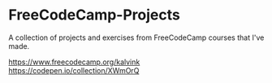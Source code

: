 # FreeCodeCamp-Projects
A collection of projects and exercises from FreeCodeCamp courses that I've made.

https://www.freecodecamp.org/kalvink
https://codepen.io/collection/XWmOrQ
